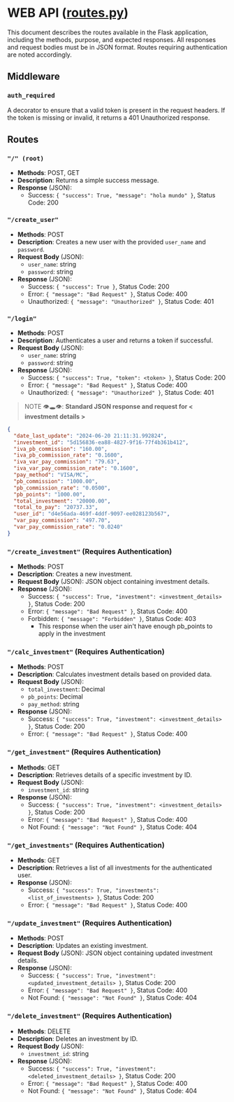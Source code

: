 # WEB API ([routes.py](./routes.py))

This document describes the routes available in the Flask application, including the methods, purpose, and expected responses. All responses and request bodies must be in JSON format. Routes requiring authentication are noted accordingly.

## Middleware

### `auth_required`
A decorator to ensure that a valid token is present in the request headers. If the token is missing or invalid, it returns a 401 Unauthorized response.

## Routes

### `"/" (root)`
- **Methods**: POST, GET
- **Description**: Returns a simple success message.
- **Response** (JSON):
  - Success: `{ "success": True, "message": "hola mundo" }`, Status Code: 200

### `"/create_user"`
- **Methods**: POST
- **Description**: Creates a new user with the provided `user_name` and `password`.
- **Request Body** (JSON):
  - `user_name`: string
  - `password`: string
- **Response** (JSON):
  - Success: `{ "success": True }`, Status Code: 200
  - Error: `{ "message": "Bad Request" }`, Status Code: 400
  - Unauthorized: `{ "message": "Unauthorized" }`, Status Code: 401

### `"/login"`
- **Methods**: POST
- **Description**: Authenticates a user and returns a token if successful.
- **Request Body** (JSON):
  - `user_name`: string
  - `password`: string
- **Response** (JSON):
  - Success: `{ "success": True, "token": <token> }`, Status Code: 200
  - Error: `{ "message": "Bad Request" }`, Status Code: 400
  - Unauthorized: `{ "message": "Unauthorized" }`, Status Code: 401

> NOTE 👁🕳👁: **Standard JSON response and request for < investment details >**
```json
{
  "date_last_update": "2024-06-20 21:11:31.992824",
  "investment_id": "5d156836-ea88-4827-9f16-77f4b361b412",
  "iva_pb_commission": "160.00",
  "iva_pb_commission_rate": "0.1600",
  "iva_var_pay_commission": "79.63",
  "iva_var_pay_commission_rate": "0.1600",
  "pay_method": "VISA/MC",
  "pb_commission": "1000.00",
  "pb_commission_rate": "0.0500",
  "pb_points": "1000.00",
  "total_investment": "20000.00",
  "total_to_pay": "20737.33",
  "user_id": "d4e56ada-469f-4ddf-9097-ee028123b567",
  "var_pay_commission": "497.70",
  "var_pay_commission_rate": "0.0240"
}
```

### `"/create_investment"` (Requires Authentication)
- **Methods**: POST
- **Description**: Creates a new investment.
- **Request Body** (JSON): JSON object containing investment details.
- **Response** (JSON):
  - Success: `{ "success": True, "investment": <investment_details> }`, Status Code: 200
  - Error: `{ "message": "Bad Request" }`, Status Code: 400
  - Forbidden: `{ "message": "Forbidden" }`, Status Code: 403
    - This response when the user ain't have enough pb_points to apply in the investment

### `"/calc_investment"` (Requires Authentication)
- **Methods**: POST
- **Description**: Calculates investment details based on provided data.
- **Request Body** (JSON):
  - `total_investment`: Decimal
  - `pb_points`: Decimal
  - `pay_method`: string
- **Response** (JSON):
  - Success: `{ "success": True, "investment": <investment_details> }`, Status Code: 200
  - Error: `{ "message": "Bad Request" }`, Status Code: 400

### `"/get_investment"` (Requires Authentication)
- **Methods**: GET
- **Description**: Retrieves details of a specific investment by ID.
- **Request Body** (JSON):
  - `investment_id`: string
- **Response** (JSON):
  - Success: `{ "success": True, "investment": <investment_details> }`, Status Code: 200
  - Error: `{ "message": "Bad Request" }`, Status Code: 400
  - Not Found: `{ "message": "Not Found" }`, Status Code: 404

### `"/get_investments"` (Requires Authentication)
- **Methods**: GET
- **Description**: Retrieves a list of all investments for the authenticated user.
- **Response** (JSON):
  - Success: `{ "success": True, "investments": <list_of_investments> }`, Status Code: 200
  - Error: `{ "message": "Bad Request" }`, Status Code: 400

### `"/update_investment"` (Requires Authentication)
- **Methods**: POST
- **Description**: Updates an existing investment.
- **Request Body** (JSON): JSON object containing updated investment details.
- **Response** (JSON):
  - Success: `{ "success": True, "investment": <updated_investment_details> }`, Status Code: 200
  - Error: `{ "message": "Bad Request" }`, Status Code: 400
  - Not Found: `{ "message": "Not Found" }`, Status Code: 404

### `"/delete_investment"` (Requires Authentication)
- **Methods**: DELETE
- **Description**: Deletes an investment by ID.
- **Request Body** (JSON):
  - `investment_id`: string
- **Response** (JSON):
  - Success: `{ "success": True, "investment": <deleted_investment_details> }`, Status Code: 200
  - Error: `{ "message": "Bad Request" }`, Status Code: 400
  - Not Found: `{ "message": "Not Found" }`, Status Code: 404
